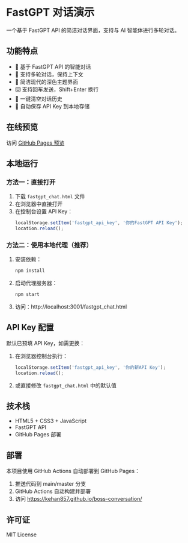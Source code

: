 # FastGPT 对话演示

一个基于 FastGPT API 的简洁对话界面，支持与 AI 智能体进行多轮对话。

## 功能特点

- 🤖 基于 FastGPT API 的智能对话
- 💬 支持多轮对话，保持上下文
- 🎨 简洁现代的深色主题界面
- ⌨️ 支持回车发送，Shift+Enter 换行
- 🔄 一键清空对话历史
- 💾 自动保存 API Key 到本地存储

## 在线预览

访问 [GitHub Pages 预览](https://kehan857.github.io/boss-conversation/fastgpt_chat.html)

## 本地运行

### 方法一：直接打开
1. 下载 `fastgpt_chat.html` 文件
2. 在浏览器中直接打开
3. 在控制台设置 API Key：
   ```javascript
   localStorage.setItem('fastgpt_api_key', '你的FastGPT API Key');
   location.reload();
   ```

### 方法二：使用本地代理（推荐）
1. 安装依赖：
   ```bash
   npm install
   ```

2. 启动代理服务器：
   ```bash
   npm start
   ```

3. 访问：http://localhost:3001/fastgpt_chat.html

## API Key 配置

默认已预填 API Key，如需更换：

1. 在浏览器控制台执行：
   ```javascript
   localStorage.setItem('fastgpt_api_key', '你的新API Key');
   location.reload();
   ```

2. 或直接修改 `fastgpt_chat.html` 中的默认值

## 技术栈

- HTML5 + CSS3 + JavaScript
- FastGPT API
- GitHub Pages 部署

## 部署

本项目使用 GitHub Actions 自动部署到 GitHub Pages：

1. 推送代码到 main/master 分支
2. GitHub Actions 自动构建并部署
3. 访问 https://kehan857.github.io/boss-conversation/

## 许可证

MIT License 